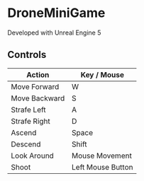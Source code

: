 # DroneMiniGame

Developed with Unreal Engine 5

## Controls

| Action        | Key / Mouse         |
|---------------|---------------------|
| Move Forward  | W                   |
| Move Backward | S                   |
| Strafe Left   | A                   |
| Strafe Right  | D                   |
| Ascend        | Space               |
| Descend       | Shift               |
| Look Around   | Mouse Movement      |
| Shoot         | Left Mouse Button   |
